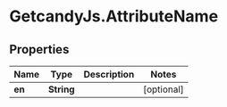 # GetcandyJs.AttributeName

## Properties

Name | Type | Description | Notes
------------ | ------------- | ------------- | -------------
**en** | **String** |  | [optional] 


